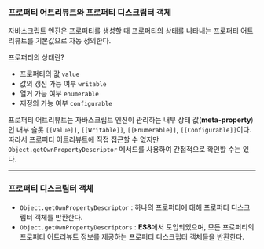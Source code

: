 ### 프로퍼티 어트리뷰트와 프로퍼티 디스크립터 객체

자바스크립트 엔진은 프로퍼티를 생성할 때 프로퍼티의 상태를 나타내는 프로퍼티 어트리뷰트를 기본값으로 자동 정의한다.

프로퍼티의 상태란?

- 프로퍼티의 값 `value`
- 값의 갱신 가능 여부 `writable`
- 열거 가능 여부 `enumerable`
- 재정의 가능 여부 `configurable`

프로퍼티 어트리뷰트는 자바스크립트 엔진이 관리하는 내부 상태 값(**meta-property**)인 내부 슬롯 `[[Value]]`, `[[Writable]]`, `[[Enumerable]]`, `[[Configurable]]`이다. 따라서 프로퍼티 어트리뷰트에 직접 접근할 수 없지만 `Object.getOwnPropertyDescriptor` 메서드를 사용하여 간접적으로 확인할 수는 있다.

---

### 프로퍼티 디스크립터 객체

- `Object.getOwnPropertyDescriptor` : 하나의 프로퍼티에 대해 프로퍼티 디스크립터 객체를 반환한다.
- `Object.getOwnPropertyDescriptors` : **ES8**에서 도입되었으며, 모든 프로퍼티의 프로퍼티 어트리뷰트 정보를 제공하는 프로퍼티 디스크립터 객체들을 반환한다.
